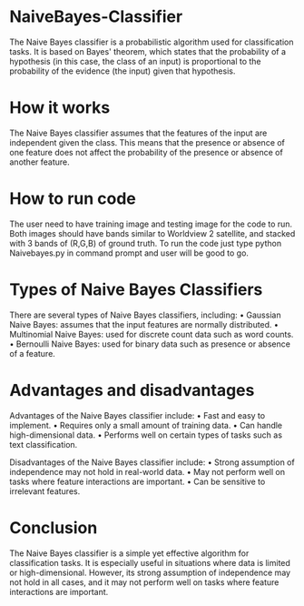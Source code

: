 # NaiveBayes-Classifier
The Naive Bayes classifier is a probabilistic algorithm used for classification tasks. It is based on Bayes' theorem, which states that the probability of a hypothesis (in this case, the class of an input) is proportional to the probability of the evidence (the input) given that hypothesis.

# How it works
The Naive Bayes classifier assumes that the features of the input are independent given the class. This means that the presence or absence of one feature does not affect the probability of the presence or absence of another feature.

# How to run code
The user need to have training image and testing image for the code to run. Both images should have bands similar to Worldview 2 satellite, and stacked with 3 bands of (R,G,B) of ground truth.
To run the code just type python Naivebayes.py in command prompt and user will be good to go.

# Types of Naive Bayes Classifiers
There are several types of Naive Bayes classifiers, including:
•	Gaussian Naive Bayes: assumes that the input features are normally distributed.
•	Multinomial Naive Bayes: used for discrete count data such as word counts.
•	Bernoulli Naive Bayes: used for binary data such as presence or absence of a feature.

# Advantages and disadvantages
Advantages of the Naive Bayes classifier include:
•	Fast and easy to implement.
•	Requires only a small amount of training data.
•	Can handle high-dimensional data.
•	Performs well on certain types of tasks such as text classification.

Disadvantages of the Naive Bayes classifier include:
•	Strong assumption of independence may not hold in real-world data.
•	May not perform well on tasks where feature interactions are important.
•	Can be sensitive to irrelevant features.

# Conclusion
The Naive Bayes classifier is a simple yet effective algorithm for classification tasks. It is especially useful in situations where data is limited or high-dimensional. However, its strong assumption of independence may not hold in all cases, and it may not perform well on tasks where feature interactions are important.

